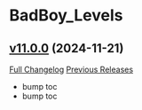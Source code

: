 # BadBoy_Levels

## [v11.0.0](https://github.com/funkydude/BadBoy_Levels/tree/v11.0.0) (2024-11-21)
[Full Changelog](https://github.com/funkydude/BadBoy_Levels/compare/v10.2.6...v11.0.0) [Previous Releases](https://github.com/funkydude/BadBoy_Levels/releases)

- bump toc  
- bump toc  
